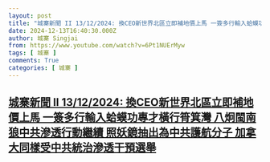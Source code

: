 ```yaml
---
layout: post
title: "城寨新聞 II 13/12/2024: 換CEO新世界北區立即補地價上馬 一簽多行輸入蛤蟆功專才橫行筲箕灣 八炯閩南狼中共滲透行動繼續 照妖鏡抽出為中共護航分子 加拿大同樣受中共統治滲透干預選舉"
date: 2024-12-13T16:40:30.000Z
author: 城寨 Singjai
from: https://www.youtube.com/watch?v=6Pt1NUErMyw
tags: [ 城寨 ]
comments: True
categories: [ 城寨 ]
---
```

<!--1734108030000-->
[城寨新聞 II 13/12/2024: 換CEO新世界北區立即補地價上馬 一簽多行輸入蛤蟆功專才橫行筲箕灣 八炯閩南狼中共滲透行動繼續 照妖鏡抽出為中共護航分子 加拿大同樣受中共統治滲透干預選舉](https://www.youtube.com/watch?v=6Pt1NUErMyw)
------

<div>

</div>
